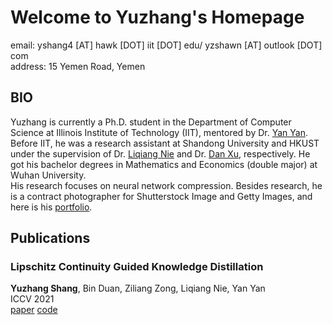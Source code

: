 # Welcome to Yuzhang's  Homepage

email: yshang4 [AT] hawk [DOT] iit [DOT] edu/ yzshawn [AT] outlook [DOT] com    
address: 15 Yemen Road, Yemen

## BIO
Yuzhang is currently a Ph.D. student in the Department of Computer Science at Illinois Institute of Technology (IIT), mentored by Dr. [Yan Yan](https://tomyan555.github.io/). Before IIT, he was a research assistant at Shandong University and HKUST under the supervision of Dr. [Liqiang Nie](https://liqiangnie.github.io/index.html) and Dr. [Dan Xu](https://www.danxurgb.net/), respectively. He got his bachelor degrees in Mathematics and Economics (double major) at Wuhan University.    
His research focuses on neural network compression. Besides research, he is a contract photographer for Shutterstock Image and Getty Images, and here is his [portfolio](https://500px.com.cn/shang).

## Publications
### Lipschitz Continuity Guided Knowledge Distillation
**Yuzhang Shang**, Bin Duan, Ziliang Zong, Liqiang Nie, Yan Yan  
ICCV 2021  
[paper](https://arxiv.org/abs/2108.12905)  [code](https://github.com/42Shawn/LONDON) 

<!-- You can use the [editor on GitHub](https://github.com/42Shawn/yuzhang-github.io/edit/gh-pages/index.md) to maintain and preview the content for your website in Markdown files.

Whenever you commit to this repository, GitHub Pages will run [Jekyll](https://jekyllrb.com/) to rebuild the pages in your site, from the content in your Markdown files.

### Markdown

Markdown is a lightweight and easy-to-use syntax for styling your writing. It includes conventions for

```markdown
Syntax highlighted code block

# Header 1
## Header 2
### Header 3

- Bulleted
- List

1. Numbered
2. List

**Bold** and _Italic_ and `Code` text

[Link](url) and ![Image](src)
```

For more details see [GitHub Flavored Markdown](https://guides.github.com/features/mastering-markdown/).

### Jekyll Themes

Your Pages site will use the layout and styles from the Jekyll theme you have selected in your [repository settings](https://github.com/42Shawn/yuzhang-github.io/settings/pages). The name of this theme is saved in the Jekyll `_config.yml` configuration file.

### Support or Contact

Having trouble with Pages? Check out our [documentation](https://docs.github.com/categories/github-pages-basics/) or [contact support](https://support.github.com/contact) and we’ll help you sort it out.
 -->
